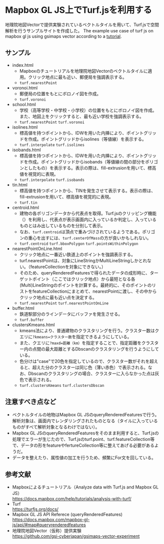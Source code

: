 # Mapbox GL JS上でTurf.jsを利用する
地理院地図Vectorで提供実験されているベクトルタイルを用いて、Turf.jsで空間解析を行うサンプルサイトを作成した。
The example use case of turf js on mapbox gl js using gsimaps vector according to a [tutorial](https://docs.mapbox.com/help/tutorials/analysis-with-turf/).

## サンプル
* index.html
  - Mapboxのチュートリアルを地理院地図Vectorのベクトルタイルに適用。クリック地点に最も近い、郵便局を強調表示する。
  - `turf.nearestPoint`
* voronoi.html
  - 郵便局の位置をもとにボロノイ図を作成。
  - `turf.voronoi`
* school.html
  - 学校（高等学校・中学校・小学校）の位置をもとにボロノイ図を作成。また、地図上をクリックすると、最も近い学校を強調表示する。
  - `turf.nearestPoint` `turf.voronoi`
* isolines.html
  - 標高値を持つポイントから、IDWを用いた内挿により、ポイントグリッドを作成。ポイントグリッドからisolines（等値線）を表示する。
  - `turf.interpolate` `turf.isolines`
* isobands.html
  - 標高値を持つポイントから、IDWを用いた内挿により、ポイントグリッドを作成。ポイントグリッドからisobands（等値線の間の部分をポリゴンとしたもの）を表示する。表示の際は、fill-extrusionを用いて、標高値を視覚的に表現。
  - `turf.interpolate` `turf.isobands` 
* tin.html
  - 標高値を持つポイントから、TINを発生させて表示する。表示の際は、fill-extrusionを用いて、標高値を視覚的に表現。
  - `turf.tin`
* centroid.html
  - 建物の各ポリゴンデータから代表点を取得。Turf.jsのクリッピング機能（）を利用し、代表点が表示画面内に入っているか判定し、入っているものとはみ出しているものを分別して表示。
  - なお、`turf.centroid`は頂点で重みづけされているようである。ポリゴンの重心を出すには、`turf.centerOfMass`の方が良いかもしれない。
  - `turf.centroid` `turf.bboxPolygon` `turf.pointsWithinPolygon`
* nearestPointOnLine.html
  - クリック地点に一番近い鉄道上のポイントを強調表示する。
  - turf.nearestPointは、対象にLineStringかMultiLineStringしかとれない。（featureCollectionを対象にできない。）
  - そのため、queryRenderedFeaturesで得られたデータの成形時に、ターゲットポイント（ここではクリック地点）から最短となる各(Multi)LineStringのポイントを計算する。最終的に、そのポイントのリストをfeatureCollectionにまとめて、nearestPointに渡し、その中からクリック地点に最も近い点を決定する。
  - `turf.nearestPoint` `turf.nearestPointOnLine`
* buffer.html
  - 鉄道駅部分のラインデータにバッファを発生させる。
  - `turf.buffer`
* clustersKmeans.html
  - kmeans法により、普通建物のクラスタリングを行う。クラスター数はクエリに`?kmeans=クラスター数`を指定できるようにしている。
  - また、クエリに`?maxd=距離（km）`を指定することで、指定距離をクラスター内の点間の最大距離とするDbscanのクラスタリングを行うようにしている。
  - 色分けは"case"で20色を指定しているので、クラスター数がそれを超えると、超えた分のクラスターは同じ色（薄い赤色）で表示される。なお、Dbscanのクラスタリングの場合、クラスターに入らなかった点は灰色で表示される。
  - `turf.clustersKmeans` `turf.clustersDbscan`

## 注意すべき点など
* ベクトルタイルの地物はMapbox GL JSのqueryRenderedFeaturesで行う。解析対象は、画面内でレンダリングされたものとなる（タイルに入っているものがすべて解析対象となるわけではない）。
* Mapbox GL JSのqueryRenderedFeaturesをそのまま利用すると、Turf.jsの処理でエラーが生じたので、Turf.jsのturf.point、turf.featureCollection等で、データの形をfeatureやfertureCollection等に整えてあげる必要があるようだ。
* データを整えたり、属性値の加工を行うため、頻繁にFor文を回している。

## 参考文献
* Mapboxによるチュートリアル（Analyze data with Turf.js and Mapbox GL JS） <br> https://docs.mapbox.com/help/tutorials/analysis-with-turf/
* Turf <br> https://turfjs.org/docs/
* Mapbox GL JS API Referece (queryRenderedFeatures) <br> https://docs.mapbox.com/mapbox-gl-js/api/#map#queryrenderedfeatures
* 地理院地図Vector（仮称）提供実験 <br> https://github.com/gsi-cyberjapan/gsimaps-vector-experiment
